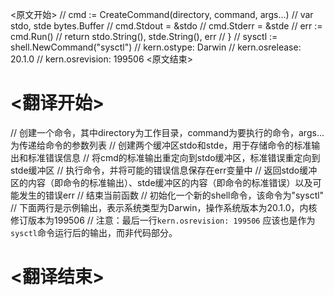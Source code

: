 
<原文开始>
	// 		cmd := CreateCommand(directory, command, args...)
	// 		var stdo, stde bytes.Buffer
	// 		cmd.Stdout = &stdo
	// 		cmd.Stderr = &stde
	// 		err := cmd.Run()
	// 		return stdo.String(), stde.String(), err
	// 	}
	// 	sysctl := shell.NewCommand("sysctl")
	// 	kern.ostype: Darwin
	// kern.osrelease: 20.1.0
	// kern.osrevision: 199506
<原文结束>

# <翻译开始>
// 创建一个命令，其中directory为工作目录，command为要执行的命令，args...为传递给命令的参数列表
// 创建两个缓冲区stdo和stde，用于存储命令的标准输出和标准错误信息
// 将cmd的标准输出重定向到stdo缓冲区，标准错误重定向到stde缓冲区
// 执行命令，并将可能的错误信息保存在err变量中
// 返回stdo缓冲区的内容（即命令的标准输出）、stde缓冲区的内容（即命令的标准错误）以及可能发生的错误err
// 结束当前函数
// 初始化一个新的shell命令，该命令为"sysctl"
// 下面两行是示例输出，表示系统类型为Darwin，操作系统版本为20.1.0，内核修订版本为199506
// 注意：最后一行`kern.osrevision: 199506` 应该也是作为`sysctl`命令运行后的输出，而非代码部分。
# <翻译结束>

